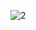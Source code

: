 ![2](https://github.com/cyber-robot1/Mastering-4-critical-SKILLS-using-CPP-17-course/assets/76911827/23bf05eb-0aa4-41bb-8aae-c1d6f25dadbd)
